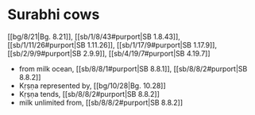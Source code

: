 # Surabhi cows

[[bg/8/21|Bg. 8.21]], [[sb/1/8/43#purport|SB 1.8.43]], [[sb/1/11/26#purport|SB 1.11.26]], [[sb/1/17/9#purport|SB 1.17.9]], [[sb/2/9/9#purport|SB 2.9.9]], [[sb/4/19/7#purport|SB 4.19.7]]

* from milk ocean, [[sb/8/8/1#purport|SB 8.8.1]], [[sb/8/8/2#purport|SB 8.8.2]]
* Kṛṣṇa represented by, [[bg/10/28|Bg. 10.28]]
* Kṛṣṇa tends, [[sb/8/8/2#purport|SB 8.8.2]]
* milk unlimited from, [[sb/8/8/2#purport|SB 8.8.2]]
